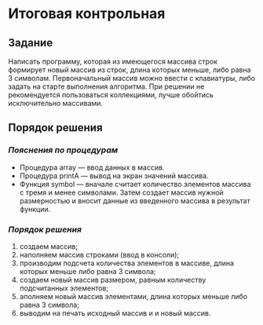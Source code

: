 # Итоговая контрольная

## **Задание**

Написать программу, которая из имеющегося массива строк формирует новый массив из строк, длина которых меньше, либо равна 3 символам. Первоначальный массив можно ввести с клавиатуры, либо задать на старте выполнения алгоритма. При решении не рекомендуется пользоваться коллекциями, лучше обойтись исключительно массивами.

## **Порядок решения**

### *Пояснения по процедурам*

* Процедура array — ввод данных в массив.
* Процедура printA — вывод на экран значений массива.
* Функция symbol — вначале считает количество элементов массива с тремя и менее символами. Затем создает массив нужной размерностью и вносит данные из введенного массива в результат функции.

### *Порядок решения*

1. создаем массив;
2. наполняем массив строками (ввод в консоли);
3. производим подсчета количества элементов в массиве, длина которых меньше либо равна 3 символа;
4. создаем новый массив размером, равным количеству подсчитанных элементов;
5. аполняем новый массив элементами, длина которых меньше либо равна 3 символа;
6. выводим на печать исходный массив и и новый массив.